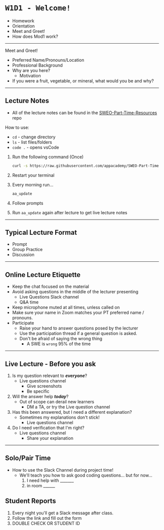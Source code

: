 # `W1D1 - Welcome!`

- Homework
- Orientation
- Meet and Greet!
- How does Mod1 work?

---

Meet and Greet!

- Preferred Name/Pronouns/Location
- Professional Background
- Why are you here?
  - Motivation
- If you were a fruit, vegetable, or mineral, what would you be and why?

---

## Lecture Notes

- All of the lecture notes can be found in the [SWEO-Part-Time-Resources] repo

How to use:

- `cd` - change directory
- `ls` - list files/folders
- `code .` - opens vsCode

1. Run the following command (Once)

    ```bash
    curl -s https://raw.githubusercontent.com/appacademy/SWEO-Part-Time-Resources/main/utilities/scripts/folder_structure.sh | bash
    ```

2. Restart your terminal
3. Every morning run...

    ```bash
    aa_update
    ```

4. Follow prompts
5. Run `aa_update` again after lecture to get live lecture notes

---

## Typical Lecture Format

- Prompt
- Group Practice
- Discussion

---

## Online Lecture Etiquette

- Keep the chat focused on the material
- Avoid asking questions in the middle of the lecturer presenting
  - Live Questions Slack channel
  - Q&A time
- Keep microphone muted at all times, unless called on
- Make sure your name in Zoom matches your PT preferred name / pronouns.
- Participate
  - Raise your hand to answer questions posed by the lecturer
  - Use the participation thread if a general question is asked.
  - Don't be afraid of saying the wrong thing
    - A SWE is `wrong` 95% of the time

---

## Live Lecture - Before you ask

1. Is my question relevant to ***everyone***?
    - Live questions channel
      - Give screenshots
      - Be specific
2. Will the answer help ***today***?
    - Out of scope can derail new learners
      - DM a TA, or try the Live question channel
3. Has this been answered, but I need a different explanation?
    - Sometimes my explanations don't stick!
      - Live questions channel
4. Do I need verification that I'm right?
    - Live questions channel
      - Share your explanation

---

## Solo/Pair Time

- How to use the Slack Channel during project time!
  - We'll teach you how to ask good coding questions... but for now...
    1. I need help with _______
    2. in room ______

## Student Reports

1. Every night you'll get a Slack message after class.
2. Follow the link and fill out the form
3. DOUBLE CHECK OR STUDENT ID

[SWEO-Part-Time-Resources]: "https://github.com/appacademy/SWEO-Part-Time-Resources"
